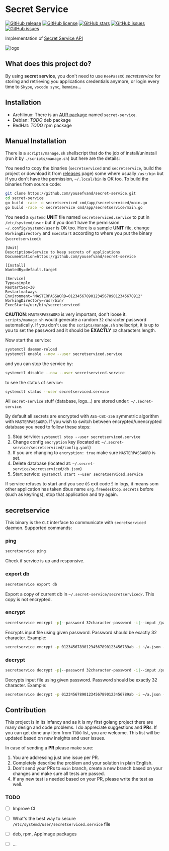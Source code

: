 # Secret Service

[![GitHub release](https://img.shields.io/github/release/yousefvand/secret-service.svg?style=plastic)](https://github.com/yousefvand/secret-service/releases)
[![GitHub license](https://img.shields.io/github/license/yousefvand/secret-service.svg?style=plastic)](https://github.com/yousefvand/secret-service/blob/master/LICENSE.md)
[![GitHub stars](https://img.shields.io/github/stars/yousefvand/secret-service.svg?style=plastic)](https://github.com/yousefvand/secret-service/stargazers)
[![GitHub issues](https://img.shields.io/github/forks/yousefvand/secret-service.svg?style=plastic)](https://github.com/yousefvand/secret-service/forks)
[![GitHub issues](https://img.shields.io/github/issues/yousefvand/secret-service.svg?style=plastic)](https://github.com/yousefvand/secret-service/issues)

Implementation of [Secret Service API](http://standards.freedesktop.org/secret-service)

![logo](assets/secret-service.png)

## What does this project do?

By using **secret service**, you don't need to use `KeePassXC` _secretservice_ for storing and retrieving you applications credentials anymore, or login every time to `Skype`, `vscode sync`, `Remmina`...

## Installation

- Archlinux: There is an [AUR package](https://aur.archlinux.org/packages/secret-service/) named `secret-service`.
- Debian: _TODO_ deb package
- RedHat: _TODO_ rpm package

## Manual Installation

There is a `scripts/manage.sh` shellscript that do the job of install/uninstall (run it by `./scripts/manage.sh`) but here are the details:

You need to copy the binaries (`secretserviced` and `secretservice`, build the project or download it from [releases](https://github.com/yousefvand/secret-service/releases) page) some where usually `/usr/bin` but if you don't have the permission, `~/.local/bin` is OK too. To build the binaries from source code:

```bash
git clone https://github.com/yousefvand/secret-service.git
cd secret-service
go build -race -o secretserviced cmd/app/secretserviced/main.go
go build -race -o secretservice cmd/app/secretservice/main.go
```

You need a `systemd` **UNIT** file named `secretserviced.service` to put in `/etc/systemd/user` but if you don't have the permission `~/.config/systemd/user` is OK too. Here is a sample **UNIT** file, change `WorkingDirectory` and `ExecStart` according to where you put the binary (`secretserviced`):

```config
[Unit]
Description=Service to keep secrets of applications
Documentation=https://github.com/yousefvand/secret-service

[Install]
WantedBy=default.target

[Service]
Type=simple
RestartSec=30
Restart=always
Environment="MASTERPASSWORD=01234567890123456789012345678912"
WorkingDirectory=/usr/bin/
ExecStart=/usr/bin/secretserviced
```

**CAUTION**: `MASTERPASSWORD` is very important, don't loose it. `scripts/manage.sh` would generate a random `32` character password automatically. If you don't use the `scripts/manage.sh` shellscript, it is up to you to set the password and it should be **EXACTLY** `32` characters length.

Now start the service:

```bash
systemctl daemon-reload
systemctl enable --now --user secretserviced.service
```

and you can stop the service by:

```bash
systemctl disable --now --user secretserviced.service
```

to see the status of service:

```bash
systemctl status --user secretserviced.service
```

All `secret-service` stuff (database, logs...) are stored under: `~/.secret-service`.

By default all secrets are encrypted with `AES-CBC-256` symmetric algorithm with `MASTERPASSWORD`. If you wish to switch between encrypted/unencrypted database you need to follow these steps:

1. Stop service: `systemctl stop --user secretserviced.service`
2. Change config `encryption` key (located at: `~/.secret-service/secretserviced/config.yaml`)
3. If you are changing to `encryption: true` make sure `MASTERPASSWORD` is set.
4. Delete database (located at: `~/.secret-service/secretserviced/db.json`)
5. Start service: `systemctl start --user secretserviced.service`

If service refuses to start and you see `OS` exit code `5` in logs, it means som other application has taken dbus name `org.freedesktop.secrets` before (such as keyrings), stop that application and try again.

## secretservice

This binary is the `CLI` interface to communicate with `secretserviced` daemon. Supported commands:

### ping

```bash
secretservice ping
```

Check if service is up and responsive.

### export db

```bash
secretservice export db
```

Export a copy of current db in `~/.secret-service/secretserviced/`. This copy is not encrypted.

### encrypt

```bash
secretservice encrypt -p|--password 32character-password -i|--input /path/to/input/file/ -o|--output /path/to/output/file/
```

Encrypts input file using given password. Password should be exactly 32 character. Example:

```bash
secretservice encrypt -p 012345678901234567890123456789ab -i ~/a.json -o ~/b.json
```

### decrypt

```bash
secretservice decrypt -p|--password 32character-password -i|--input /path/to/input/file/ -o|--output /path/to/output/file/
```

Decrypts input file using given password. Password should be exactly 32 character. Example:

```bash
secretservice decrypt -p 012345678901234567890123456789ab -i ~/a.json -o ~/b.json
```

## Contribution

This project is in its infancy and as it is my first golang project there are many design and code problems. I do appreciate suggestions and **PR**s. If you can get done any item from `TODO` list, you are welcome. This list will be updated based on new insights and user issues.

In case of sending a **PR** please make sure:

1. You are addressing just one issue per PR.
2. Completely describe the problem and your solution in plain English.
3. Don't send your PRs to `main` branch, create a new branch based on your changes and make sure all tests are passed.
4. If any new test is needed based on your PR, please write the test as well.

### TODO

- [ ] Improve CI

- [ ] What's the best way to secure `/etc/systemd/user/secretserviced.service` file

- [ ] deb, rpm, AppImage packages

- [ ] ...
